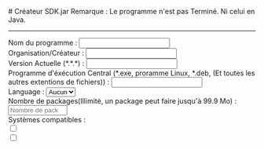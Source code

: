 # Créateur SDK.jar 
Remarque : Le programme n'est pas Terminé. Ni celui en Java.<br>
<hr>
Nom du programme : <input type="text" id="name"><br>
Organisation/Créateur : <input type="text" id="Company"><br>
Version Actuelle (*.*.*) : <input type="text" id="Version"><br>
Programme d'éxécution Central (*.exe, proramme Linux, *.deb, (Et toutes les autres extentions de fichiers)) : <input type="text" id="ProgramExec"><br>
Language : <select class="Language">
    <option>Aucun</option>
    <option>C++</option>
</select><br>
Nombre de packages(Illimité, un package peut faire jusqu'à 99.9 Mo) : <input type="number" id="tentacles" name="Packages" min="1" max="9999999999" placeholder="Nombre de packages de 0 à 99.9 Mo"><br>
Systèmes compatibles :<br>
<input type="checkbox" id="Windows" value="Windows"><br>
<input type="checkbox" id="Linux" value="Linux"><br>

<script type="text/javascript" src="https://code.jquery.com/jquery-3.6.0.min.js"></script>
